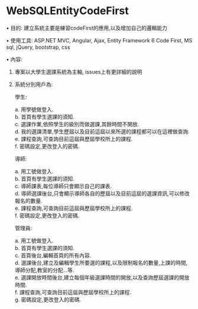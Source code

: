 # WebSQLEntityCodeFirst

• 目的: 建立系統主要是練習codeFirst的應用,以及增加自己的邏輯能力

• 使用工具:
  ASP.NET MVC, Angular, Ajax, Entity Framework 6 Code First, MS sql, jQuery, bootstrap, css

• 內容: 

  1. 專案以大學生選課系統為主軸, issues上有更詳細的說明
 
  2. 系統分別用戶為:
 
     學生:  
     
     a. 用學號做登入. <br/>
     b. 首頁有學生選課的須知.  <br/>
     c. 選課作業,依照學生的級別而做選課,其餘時間不開放. <br/> 
     d. 我的選課清單,學生歷屆以及目前這屆以來所選的課程都可以在這裡做查詢.  <br/>
     e. 課程查詢,可查詢目前這屆與歷屆學校所上的課程.  <br/>
     f. 密碼設定,更改登入的密碼.
           
     導師: 
     
     a. 用工號做登入. <br/>
     b. 首頁有學生選課的須知.  <br/>
     c. 導師課表,每位導師只會顯示自己的課表. <br/> 
     d. 導師選課後台,只會顯示導師各自的歷屆以及目前這屆的選課資訊,可以修改報名的數量.  <br/>
     e. 課程查詢,可查詢目前這屆與歷屆學校所上的課程.  <br/>
     f. 密碼設定,更改登入的密碼.
           
     管理員:
     
     a. 用工號做登入. <br/>
     b. 首頁有學生選課的須知.  <br/>
     c. 首頁後台,編輯首頁的所有內容.  <br/>
     d. 選課後台,建立及編輯學生所要選的課程,以及限制報名的數量,上課的時間,導師分配,教室的分配...等. <br/> 
     e. 選課開放時間後台,建立每個年級選課時間的開放,以及查詢歷屆選課的開放時間. <br/> 
     f. 課程查詢,可查詢目前這屆與歷屆學校所上的課程.  <br/>
     g. 密碼設定,更改登入的密碼.
           
